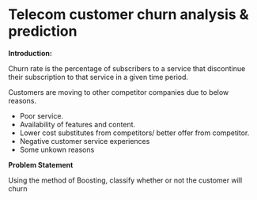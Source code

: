 # Telecom customer churn analysis & prediction


**Introduction:**

Churn rate is the percentage of subscribers to a service that discontinue their subscription to that service in a given time period.

Customers are moving to other competitor companies due to below reasons.

   - Poor service.
   - Availability of features and content.
   - Lower cost substitutes from competitors/ better offer from competitor.
   - Negative customer service experiences
   - Some unkown reasons



**Problem Statement**

Using the method of Boosting, classify whether or not the customer will churn
